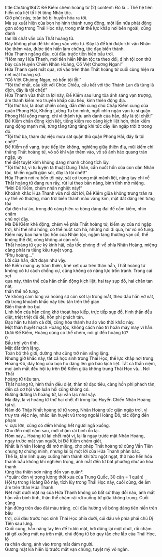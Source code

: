 title:Chương1842: Đế Kiếm chém hoàng tử (2)
content:
Đó là... Thế hệ tiên hiền của liệt tổ liệt tông Nhân tộc.<br>Giờ phút này, toàn bộ bị huyễn hóa ra tới.<br>Mà sự xuất hiện của bọn họ hình thành rung động, một lần nữa phát động<br>gợn sóng trong Thái Học này, trong mắt thế lực khắp nơi bên ngoài, cũng đánh<br>tan lời chất vấn của Thất hoàng tử.<br>Đây không phải đế khí dùng vào việc tư. Đây là đế khí được khí vận Nhân<br>tộc thêm vào, được tiên hiền làm chứng, tộc đạo biến thành.<br>Hứa Thanh ngẩng đầu, cúi đầu trước tiên hiền bầu trời.<br>“Hôm nay Hứa Thanh, mời tiên hiền Nhân tộc ta theo dói, định tội con thứ<br>bảy của Huyền Chiến Nhân Hoàng, Cổ Việt Chương Ngạn!”<br>Hứa Thanh quét mắt qua, rơi vào trên thân Thất hoàng tử cuối cùng hiện ra<br>nét mặt hoảng sợ.<br>“Cổ Việt Chương Ngạn, có bốn tội lỗi.”<br>“Tội thứ nhất, cấu kết với Chúc Chiếu, cấu kết với tộc Thánh Lan đã từng là<br>địch, đây là tội chết!”<br>Hứa Thanh vừa thốt ra lời này, Đế Kiếm sau lưng tỏa ánh sáng vạn trượng,<br>âm thanh kiếm reo truyền khắp cửu tiêu, kinh thiên động địa.<br>“Tội thứ hai, là đoạt chiến công, dẫn đến cung chủ Chấp Kiếm cung của<br>quận Phong Hải, Khổng Lượng Tu bỏ mình, ngồi nhìn ngàn vạn tu sĩ quận<br>Phong Hải uổng mạng, chỉ vì thành tựu anh danh của hắn, đây là tội chết!”<br>Đế Kiếm chấn động kịch liệt, tiếng kiếm reo càng kịch liệt hơn, thân kiếm<br>rung động mạnh mẽ, từng tầng từng tầng khí tức dấy lên ngập trời ở trong đó.<br>“Tội thứ ba, tham dự việc mưu sát quận thủ quận Phong Hải, đây là tội<br>chết!”<br>Đế Kiếm nổ vang, trực tiếp lên không, nghiêng giữa thiên địa, mũi kiếm chỉ<br>thẳng Thất hoàng tử, vô số khí vận thêm vào, vô số ánh hào quang tràn ngập, uy<br>thế diệt tuyệt kinh khủng đang nhanh chóng tích lũy.<br>“Tội thứ tư, vì tu luyện tà thuật Dung Thần, cắn nuốt hồn của con dân Nhân<br>tộc, khiến người giận sôi, đây là tội chết!”<br>Hứa Thanh nói ra bốn tội này, sát cơ trong mắt mãnh liệt, nâng tay chỉ về<br>Thất hoàng tử đang run rẩy, rút lui theo bản năng, bình tĩnh mở miệng.<br>“Mời Đế Kiếm, chém nhân nghiệt này!”<br>Khoảnh khắc Hứa Thanh vừa nói dứt lời, Đế Kiếm giữa không trung tràn ra<br>uy thế vô thượng, màn trời biến thành màu vàng kim, mặt đất dâng lên từng tòa<br>đại điện hư ảo, trong đó càng hiện ra bóng dáng đại đế cầm kiếm, nhìn chăm<br>chú nơi đây.<br>Mà Đế Kiếm khẽ động, chém về phía Thất hoàng tử, kiếm uy của nó ngập<br>trời, khí thế như hồng, có thể nuốt sơn hà, những nơi đi qua, hư vô nổ tung.<br>Kiếm này bao hàm tộc hồn của Nhân tộc, ngậm tang thương vạn cổ, thế<br>không thể đỡ, cũng không ai cản nổi.<br>Thất hoàng tử cực kỳ kinh hãi, cấp tốc phóng đi về phía Nhân Hoàng, miệng<br>càng phát ra tiếng kêu tuyệt vọng.<br>“Phụ hoàng...”<br>Lời của hắn, đứt đoạn như vậy.<br>Đế Kiếm mang uy trảm thiên, khẽ xẹt qua trên thân hắn, Thất hoàng tử<br>không có tư cách chống cự, cũng không có năng lực trốn tránh. Trong cái xẹt<br>qua này, thân thể của hắn chấn động kịch liệt, hai tay sụp đổ, hai chân tan nát,<br>thân thể nổ tung.<br>Vẻ không cam lòng và hoảng sợ còn sót lại trong mắt, theo đầu hắn vỡ nát,<br>đã trong khoảnh khắc này tiêu tán trên thế gian.<br>Biến thành tro bụi.<br>Linh hồn của hắn cũng khó thoát hạo kiếp, trực tiếp sụp đổ, hình thần đều<br>diệt, triệt triệt để để, hồn phi phách tán.<br>Đạo hắn tu hành cả đời, cũng hóa thành hư ảo vào thời khắc này.<br>Một thân huyết mạch Hoàng tộc, không cách nào trì hoãn mảy may vì hắn.<br>Dưới Đế Kiếm, Hoàng cũng có thể chém, nói gì đến hoàng tử?<br>0<br>Bầu trời yên tĩnh.<br>Mặt đất tĩnh lặng.<br>Toàn bộ thế giới, dường như cũng trở nên vắng lặng.<br>Nhưng giờ khắc này, tất cả học sinh trong Thái Học, thế lực khắp nơi trong<br>Hoàng Đô, đáy lòng của bọn họ dâng lên gió bão kịch liệt. Tất cả thần niệm,<br>mọi ánh mắt đều hội tụ trên Đế Kiếm giữa không trung Thái Học và… Nơi Thất<br>hoàng tử tiêu tan.<br>Thất hoàng tử, hình thần đều diệt, thân tử đạo tiêu, càng hồn phi phách tán,<br>đến cả cơ hội vào luân hồi cũng không có.<br>Đường đường là hoàng tử, lại vẫn lạc như vậy.<br>Mà đây, là vị hoàng tử thứ hai chết đi trong lúc Huyền Chiến Nhân Hoàng<br>tại vị.<br>Năm đó Thập Nhất hoàng tử tử vong, Nhân Hoàng tức giận ngập trời, vì<br>truy tra việc này, nhấc lên huyết vũ trong ngoài Hoàng Đô, tác động đến phạm<br>vi cực lớn, cũng có đếm không hết người ngã xuống.<br>Cho đến một năm sau, mới chậm rãi bình ổn lại.<br>Hôm nay… Hoàng tử lại chết một vị, lại là ngay trước mặt Nhân Hoàng,<br>ngay trước mặt vạn người, bị Đế Kiếm chém giết.<br>Nhất là Nhân Hoàng đã mở miệng, cho phép Thất hoàng tử dùng Vấn Tiên<br>chung tự chứng minh, nhưng lại bị một lời của Hứa Thanh phản bác.<br>Thế là, tâm linh quay cuồng hình thành khí tức ngột ngạt, thở hào hển hóa<br>thành bầu không khí nghiêm trọng, ánh mắt đến từ bát phương như ảo hóa thành<br>từng tòa thiên sơn nặng đến vạn quân*.<br>(*quân: đơn vị trọng lượng thời xưa của Trung Quốc, 30 cân = 1 quân)<br>Hội tụ trong Hoàng Đô này, tích lũy trong Thái Học này, cuối cùng, đè ầm<br>ầm trên thân Hứa Thanh.<br>Nét mặt dưới mặt nạ của Hứa Thanh không có bất cứ thay đổi nào, ánh mắt<br>hắn vẫn bình tĩnh, thân thể chậm rãi rơi xuống từ giữa không trung. Cuối cùng<br>hắn đứng trên đạo đài màu trắng, cúi đầu hướng về bóng dáng tiên hiền trên bầu<br>trời, cúi đầu trước học sinh Thái Học phía dưới, cúi đầu về phía phái chủ Dị<br>Tiên sau lưng.<br>Cuối cùng, hắn nâng tay lên để trước mặt, hơi dừng lại một chút, rồi chậm<br>rãi gỡ xuống mặt nạ trên mặt, chủ động từ bỏ quy tắc che lấp của Thái Học, lộ<br>ra chân dung, ánh vào trong mắt đám người.<br>Gương mặt kia hiển lộ trước mắt vạn chúng, tuyệt mỹ vô ngần.